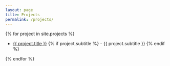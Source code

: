 ```yaml
---
layout: page
title: Projects
permalink: /projects/
---
```


{% for project in site.projects %}
  <ul>
    <li><a href="{{ project.url }}">{{ project.title }}</a>
    {% if project.subtitle %}
        <span> - {{ project.subtitle }}</span>
    {% endif %}
    </li>
  </ul>
{% endfor %}
